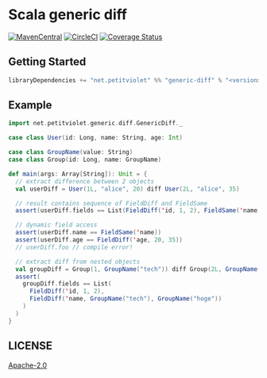 # Scala generic diff

[![MavenCentral](https://maven-badges.herokuapp.com/maven-central/net.petitviolet/genericdiff_2.12/badge.svg)](https://maven-badges.herokuapp.com/maven-central/net.petitviolet/genericdiff_2.12)
 [![CircleCI](https://circleci.com/gh/petitviolet/scala-generic-diff.svg?style=svg)](https://circleci.com/gh/petitviolet/scala-generic-diff)
 [![Coverage Status](https://coveralls.io/repos/github/petitviolet/scala-generic-diff/badge.svg?branch=master)](https://coveralls.io/github/petitviolet/scala-generic-diff?branch=master)

## Getting Started

```scala
libraryDependencies += "net.petitviolet" %% "generic-diff" % "<version>"
```

## Example

```scala
import net.petitviolet.generic.diff.GenericDiff._

case class User(id: Long, name: String, age: Int)

case class GroupName(value: String)
case class Group(id: Long, name: GroupName)

def main(args: Array[String]): Unit = {
  // extract difference between 2 objects
  val userDiff = User(1L, "alice", 20) diff User(2L, "alice", 35)

  // result contains sequence of FieldDiff and FieldSame
  assert(userDiff.fields == List(FieldDiff('id, 1, 2), FieldSame('name), FieldDiff('age, 20, 35)))

  // dynamic field access
  assert(userDiff.name == FieldSame('name))
  assert(userDiff.age == FieldDiff('age, 20, 35))
  // userDiff.foo // compile error!

  // extract diff from nested objects
  val groupDiff = Group(1, GroupName("tech")) diff Group(2L, GroupName("hoge"))
  assert(
    groupDiff.fields == List(
      FieldDiff('id, 1, 2),
      FieldDiff('name, GroupName("tech"), GroupName("hoge"))
    )
  )
}
```

## LICENSE

[Apache-2.0](https://github.com/petitviolet/scala-generic-diff/blob/master/LICENSE)
